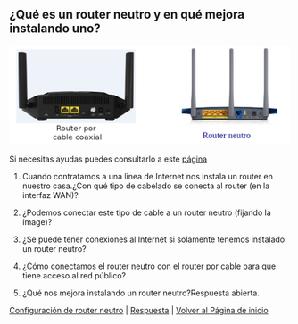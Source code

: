 ## ¿Qué es un router neutro y en qué mejora instalando uno?
![Reinicia la página para volver a cargar el imagen](imagen/router1.png)

Si necesitas ayudas puedes consultarlo a este [página](https://www.rankia.com/foros/internet-telefonia-movil/temas/2930289-router-neutro-que-para-sirve)

1. Cuando contratamos a una linea de Internet nos instala un router en nuestro casa.¿Con qué tipo de cabelado se conecta al router (en la interfaz WAN)?

2. ¿Podemos conectar este tipo de cable a un router neutro (fijando la image)?

3. ¿Se puede tener conexiones al Internet si solamente tenemos instalado un router neutro?

4. ¿Cómo conectamos el router neutro con el router por cable para que tiene acceso al red público?

5. ¿Qué nos mejora instalando un router neutro?Respuesta abierta.

[Configuración de router neutro](ActividadRQ5.2.md) | [Respuesta](RespuestaRQ5.1.md) | [Volver al Página de inicio](https://nswhuei.github.io/reto3/)
